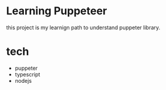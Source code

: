 # Learning Puppeteer

this project is my learnign path to understand puppeter library.

# tech

- puppeter
- typescript
- nodejs
